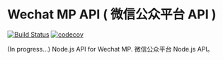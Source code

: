 # Wechat MP API ( 微信公众平台 API )

[![Build Status](https://travis-ci.org/39D/wechat-mp-api.svg?branch=master)](https://travis-ci.org/39D/wechat-mp-api)
[![codecov](https://codecov.io/gh/39D/wechat-mp-api/branch/master/graph/badge.svg)](https://codecov.io/gh/39D/wechat-mp-api)

(In progress...) Node.js API for Wechat MP.  微信公众平台 Node.js API。
